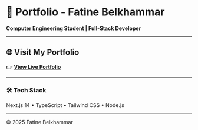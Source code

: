 # 💼 Portfolio - Fatine Belkhammar

**Computer Engineering Student | Full-Stack Developer**

---

## 🌐 Visit My Portfolio

👉 **[View Live Portfolio](https://your-portfolio-link.vercel.app)**

---

### 🛠️ Tech Stack
Next.js 14 • TypeScript • Tailwind CSS • Node.js

---

© 2025 Fatine Belkhammar
